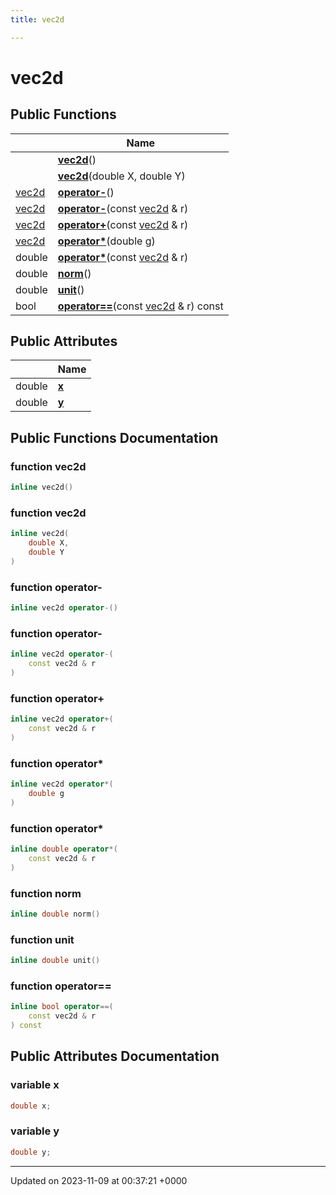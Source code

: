 ```yaml
---
title: vec2d

---
```


# vec2d





## Public Functions

|                | Name           |
| -------------- | -------------- |
| | **[vec2d](../Classes/classvec2d.md#function-vec2d)**() |
| | **[vec2d](../Classes/classvec2d.md#function-vec2d)**(double X, double Y) |
| [vec2d](../Classes/classvec2d.md) | **[operator-](../Classes/classvec2d.md#function-operator-)**() |
| [vec2d](../Classes/classvec2d.md) | **[operator-](../Classes/classvec2d.md#function-operator-)**(const [vec2d](../Classes/classvec2d.md) & r) |
| [vec2d](../Classes/classvec2d.md) | **[operator+](../Classes/classvec2d.md#function-operator+)**(const [vec2d](../Classes/classvec2d.md) & r) |
| [vec2d](../Classes/classvec2d.md) | **[operator*](../Classes/classvec2d.md#function-operator*)**(double g) |
| double | **[operator*](../Classes/classvec2d.md#function-operator*)**(const [vec2d](../Classes/classvec2d.md) & r) |
| double | **[norm](../Classes/classvec2d.md#function-norm)**() |
| double | **[unit](../Classes/classvec2d.md#function-unit)**() |
| bool | **[operator==](../Classes/classvec2d.md#function-operator==)**(const [vec2d](../Classes/classvec2d.md) & r) const |

## Public Attributes

|                | Name           |
| -------------- | -------------- |
| double | **[x](../Classes/classvec2d.md#variable-x)**  |
| double | **[y](../Classes/classvec2d.md#variable-y)**  |

## Public Functions Documentation

### function vec2d

```cpp
inline vec2d()
```


### function vec2d

```cpp
inline vec2d(
    double X,
    double Y
)
```


### function operator-

```cpp
inline vec2d operator-()
```


### function operator-

```cpp
inline vec2d operator-(
    const vec2d & r
)
```


### function operator+

```cpp
inline vec2d operator+(
    const vec2d & r
)
```


### function operator*

```cpp
inline vec2d operator*(
    double g
)
```


### function operator*

```cpp
inline double operator*(
    const vec2d & r
)
```


### function norm

```cpp
inline double norm()
```


### function unit

```cpp
inline double unit()
```


### function operator==

```cpp
inline bool operator==(
    const vec2d & r
) const
```


## Public Attributes Documentation

### variable x

```cpp
double x;
```


### variable y

```cpp
double y;
```


-------------------------------

Updated on 2023-11-09 at 00:37:21 +0000